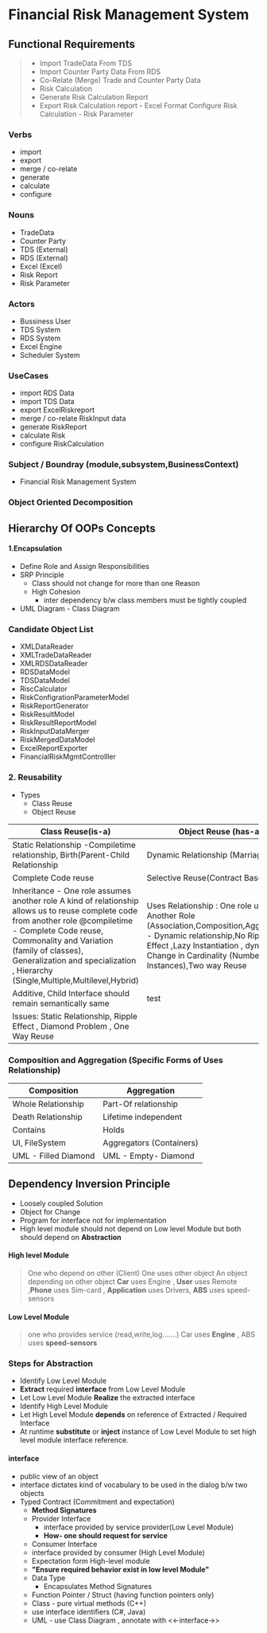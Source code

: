 # Financial Risk Management System

## Functional Requirements

> - Import TradeData From TDS 
> - Import Counter Party Data From RDS
> - Co-Relate (Merge) Trade and Counter Party Data
> - Risk Calculation
> - Generate Risk Calculation Report
> - Export Risk Calculation report - Excel Format
> Configure Risk Calculation  - Risk Parameter

### Verbs
- import
- export
- merge / co-relate
- generate
- calculate
- configure 
### Nouns
- TradeData
- Counter Party
- TDS (External)
- RDS (External)
- Excel (Excel)
- Risk Report
- Risk Parameter

### Actors
- Bussiness User
- TDS System
- RDS System
- Excel Engine
- Scheduler System

### UseCases
 - import RDS Data
 - import TDS Data
- export ExcelRiskreport
- merge / co-relate RiskInput data
- generate RiskReport
- calculate Risk
- configure RiskCalculation
### Subject /  Boundray (module,subsystem,BusinessContext)
- Financial Risk Management System

### Object Oriented Decomposition

## Hierarchy Of OOPs Concepts
#### 1.Encapsulation

- Define Role and Assign Responsibilities
- SRP Principle
	- Class should not change for more than one Reason
	- High Cohesion 
		- inter dependency b/w class members must be tightly coupled
- UML Diagram - Class Diagram

### Candidate Object List 

- XMLDataReader
- XMLTradeDataReader
- XMLRDSDataReader
- RDSDataModel
- TDSDataModel
- RiscCalculator
- RiskConfigrationParameterModel
- RiskReportGenerator
- RiskResultModel
- RiskResultReportModel
- RiskInputDataMerger
- RiskMergedDataModel
- ExcelReportExporter
- FinancialRiskMgmtControlller

### 2.  Reusability
- Types
	- Class Reuse
	- Object Reuse
	
| Class Reuse(is-a) | Object Reuse (has-a) |
|--|--|
|  Static Relationship -Compiletime relationship, Birth(Parent-Child Relationship| Dynamic Relationship (Marriage) |
|Complete Code reuse| Selective Reuse(Contract Based)|
|Inheritance - One role assumes another role A kind of relationship allows us to reuse complete code from another role @compiletime - Complete Code reuse,  Commonality and Variation (family of classes), Generalization and specialization ,  Hierarchy (Single,Multiple,Multilevel,Hybrid) | Uses Relationship : One role uses Another Role (Association,Composition,Aggregation) - Dynamic relationship,No Ripple Effect ,Lazy Instantiation , dynamic Change in Cardinality (Number of Instances),Two way Reuse
|Additive, Child Interface should remain semantically same | test
|Issues: Static Relationship, Ripple Effect , Diamond Problem , One Way Reuse


### Composition and Aggregation (Specific Forms of Uses Relationship)
|  Composition| Aggregation |
|--|--|
|Whole Relationship  |Part-Of relationship  |
|Death Relationship| Lifetime independent|
|Contains|Holds|
|UI, FileSystem|Aggregators (Containers)
|UML - Filled Diamond| UML - Empty- Diamond

## Dependency Inversion Principle
- Loosely coupled Solution
- Object for Change
- Program for interface not for implementation
- High level module should not depend on Low level Module but both should depend on **Abstraction**

#### High level Module
> One who depend on other (Client)
> One uses other object
> An object depending on other object
> **Car** uses Engine , **User** uses Remote ,**Phone** uses Sim-card , **Application** uses Drivers, **ABS** uses speed-sensors

#### Low Level Module
>one who provides service (read,write,log.......)
> Car uses **Engine** , ABS uses **speed-sensors**

### Steps for Abstraction
- Identify Low Level Module
- **Extract**  required **interface** from Low Level Module
- Let Low Level Module **Realize** the extracted  interface
- Identify High Level Module
- Let High Level Module **depends** on reference of Extracted / Required Interface
- At runtime **substitute** or **inject** instance of Low Level Module  to set high level module interface reference.

#### interface
- public view of an object
- interface dictates kind of vocabulary to be used in the dialog b/w two objects
-  Typed Contract (Commitment and expectation)
	- **Method Signatures**
	- Provider Interface 
		- interface provided by service provider(Low Level Module)
		- **How-  one should request for service**
	- Consumer Interface
	- interface provided by consumer (High Level Module)
	- Expectation form High-level module
	- **"Ensure required behavior exist in low level Module"**
	- Data Type
		- Encapsulates Method Signatures
	- Function Pointer / Struct (having function pointers only)
	- Class - pure virtual methods (C++)
	- use interface identifiers (C#, Java)
	- UML - use Class Diagram , annotate with <<-interface->>
	





<!--stackedit_data:
eyJoaXN0b3J5IjpbMTUzODQxNTkxLDIzNTk0MjMyMyw1MTkwOD
A3NzcsMTEyNTc1OTgxMywxMDQyMjQzMzI2LC0xMzIwNjAyNDY0
LDIwMDY0MjU3MCw5MjAzMTkzMTEsLTczNjcwMDQ5MywyMDczOD
I2MzczLDQ1OTc1ODYwNyw0NDQzMzMzOSwxMzM5ODYyNTM0LDg2
NDA5MDgzNCwxNzU1NTg1NTM0LDMyMzU1NjQxNyw3OTA2MDE0NC
w5Mjc5MzM1ODYsMzg2NTQxNTM4LDE0NjU2MjQzMTBdfQ==
-->